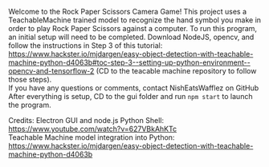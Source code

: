 Welcome to the Rock Paper Scissors Camera Game! This project uses a TeachableMachine trained model to recognize the hand symbol you make in order to play Rock Paper Scissors
against a computer. To run this program, an initial setup will need to be completed. Download NodeJS, opencv, and follow the instructions in Step 3 of this tutorial: https://www.hackster.io/mjdargen/easy-object-detection-with-teachable-machine-python-d4063b#toc-step-3--setting-up-python-environment--opencv-and-tensorflow-2
 (CD to the teacable machine repository to follow those steps).  
 If you have any questions or comments, contact NishEatsWafflez on GitHub  
 After everything is setup, CD to the gui folder and run `npm start`    to launch the program.  
 
 Credits: 
 Electron GUI and node.js Python Shell: https://www.youtube.com/watch?v=627VBkAhKTc  
 Teachable Machine model integration into Python: https://www.hackster.io/mjdargen/easy-object-detection-with-teachable-machine-python-d4063b 
